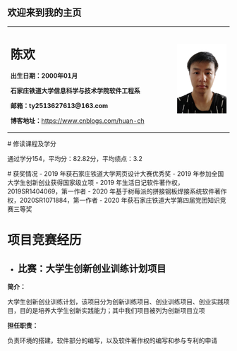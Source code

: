## 欢迎来到我的主页
<table border="0">
  <tr>
    <td width="75%">
      <h1>陈欢</h1>
      <p><b>出生日期：2000年01月</b></p>
      <p><b>石家庄铁道大学信息科学与技术学院软件工程系</b></p>
      <p><b>邮箱：ty2513627613@163.com</b></p>
      <p><b>博客地址：</b><a href="https://www.cnblogs.com/huan-ch" target="_blank">https://www.cnblogs.com/huan-ch</a></p>
    </td>
    <td width="25%">
      <img src="/me.png" width="100%">      
    </td>
  </tr>
</table>
# 修读课程及学分
<p>通过学分154，平均分：82.82分，平均绩点：3.2</p>
# 获奖情况
- 2019 年获石家庄铁道大学网页设计大赛优秀奖  
- 2019 年参加全国大学生创新创业获得国家级立项
- 2019 年生活日记软件著作权，2019SR1404069，第一作者  
- 2020 年基于树莓派的拼接钢板焊接系统软件著作权，2020SR1071884，第一作者  
- 2020 年获石家庄铁道大学第四届党团知识竞赛三等奖  

# 项目竞赛经历
- <h2>比赛：大学生创新创业训练计划项目</h2>
<p><b>简介：</b></p>
 <p>大学生创新创业训练计划，该项目分为创新训练项目、创业训练项目、创业实践项目，目的是培养大学生创新实践能力；其中我们项目被列为创新项目立项</p>
<p><b>担任职责：</b></p>
 <p>负责环境的搭建，软件部分的编写，以及软件著作权的编写和参与专利的申请</p>
